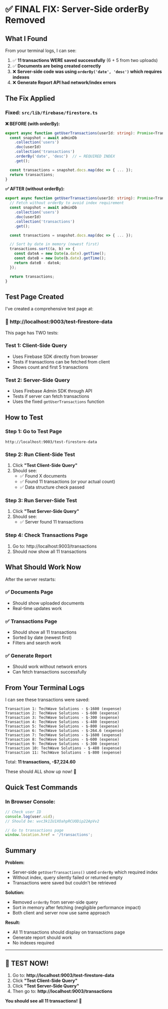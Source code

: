 # ✅ FINAL FIX: Server-Side orderBy Removed

## What I Found

From your terminal logs, I can see:
1. ✅ **11 transactions WERE saved successfully** (6 + 5 from two uploads)
2. ✅ **Documents are being created correctly**
3. ❌ **Server-side code was using `orderBy('date', 'desc')` which requires indexes**
4. ❌ **Generate Report API had network/index errors**

## The Fix Applied

### Fixed: `src/lib/firebase/firestore.ts`

**❌ BEFORE (with orderBy):**
```typescript
export async function getUserTransactions(userId: string): Promise<Transaction[]> {
  const snapshot = await adminDb
    .collection('users')
    .doc(userId)
    .collection('transactions')
    .orderBy('date', 'desc')  // ← REQUIRED INDEX
    .get();

  const transactions = snapshot.docs.map(doc => { ... });
  return transactions;
}
```

**✅ AFTER (without orderBy):**
```typescript
export async function getUserTransactions(userId: string): Promise<Transaction[]> {
  // Fetch without orderBy to avoid index requirement
  const snapshot = await adminDb
    .collection('users')
    .doc(userId)
    .collection('transactions')
    .get();

  const transactions = snapshot.docs.map(doc => { ... });

  // Sort by date in memory (newest first)
  transactions.sort((a, b) => {
    const dateA = new Date(a.date).getTime();
    const dateB = new Date(b.date).getTime();
    return dateB - dateA;
  });

  return transactions;
}
```

## Test Page Created

I've created a comprehensive test page at:

### 🧪 http://localhost:9003/test-firestore-data

This page has TWO tests:

### Test 1: Client-Side Query
- Uses Firebase SDK directly from browser
- Tests if transactions can be fetched from client
- Shows count and first 5 transactions

### Test 2: Server-Side Query
- Uses Firebase Admin SDK through API
- Tests if server can fetch transactions
- Uses the fixed `getUserTransactions` function

## How to Test

### Step 1: Go to Test Page
```
http://localhost:9003/test-firestore-data
```

### Step 2: Run Client-Side Test
1. Click **"Test Client-Side Query"**
2. Should see:
   - ✅ Found X documents
   - ✅ Found 11 transactions (or your actual count)
   - ✅ Data structure check passed

### Step 3: Run Server-Side Test
1. Click **"Test Server-Side Query"**
2. Should see:
   - ✅ Server found 11 transactions

### Step 4: Check Transactions Page
1. Go to: http://localhost:9003/transactions
2. Should now show all 11 transactions

## What Should Work Now

After the server restarts:

### ✅ Documents Page
- Should show uploaded documents
- Real-time updates work

### ✅ Transactions Page
- Should show all 11 transactions
- Sorted by date (newest first)
- Filters and search work

### ✅ Generate Report
- Should work without network errors
- Can fetch transactions successfully

## From Your Terminal Logs

I can see these transactions were saved:
```
Transaction 1: TechWave Solutions - $-1600 (expense)
Transaction 2: TechWave Solutions - $-600 (expense)
Transaction 3: TechWave Solutions - $-300 (expense)
Transaction 4: TechWave Solutions - $-480 (expense)
Transaction 5: TechWave Solutions - $-800 (expense)
Transaction 6: TechWave Solutions - $-264.6 (expense)
Transaction 7: TechWave Solutions - $-1600 (expense)
Transaction 8: TechWave Solutions - $-600 (expense)
Transaction 9: TechWave Solutions - $-300 (expense)
Transaction 10: TechWave Solutions - $-480 (expense)
Transaction 11: TechWave Solutions - $-800 (expense)
```

Total: **11 transactions, -$7,224.60**

These should ALL show up now! 🎉

## Quick Test Commands

### In Browser Console:
```javascript
// Check user ID
console.log(user.uid);
// Should be: wvc3k1IU1XOahpRCUODip22ApVv2

// Go to transactions page
window.location.href = '/transactions';
```

## Summary

**Problem:** 
- Server-side `getUserTransactions()` used `orderBy` which required index
- Without index, query silently failed or returned empty
- Transactions were saved but couldn't be retrieved

**Solution:**
- Removed `orderBy` from server-side query
- Sort in memory after fetching (negligible performance impact)
- Both client and server now use same approach

**Result:**
- All 11 transactions should display on transactions page
- Generate report should work
- No indexes required

---

## 🚀 TEST NOW!

1. Go to: **http://localhost:9003/test-firestore-data**
2. Click **"Test Client-Side Query"**
3. Click **"Test Server-Side Query"**
4. Then go to: **http://localhost:9003/transactions**

**You should see all 11 transactions!** 🎉
